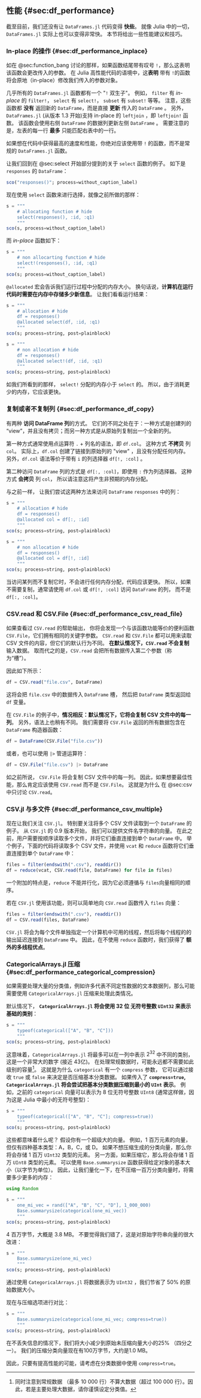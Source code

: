 ## 性能 {#sec:df_performance}

截至目前，我们还没有让 `DataFrames.jl` 代码变得 **快些**。
就像 Julia 中的一切， `DataFrames.jl` 实际上也可以变得非常快。
本节将给出一些性能建议和技巧。

### In-place 的操作 {#sec:df_performance_inplace}

如在 @sec:function_bang 讨论的那样，如果函数结尾带有叹号 `!`，那么这表明该函数会更改传入的参数。
在 Julia 高性能代码的语境中，这**表明** 带有 `!`的函数将会原地（in-place）修改我们传入的参数对象。

几乎所有的 `DataFrames.jl` 函数都有一个 \"`!` 双生子\"。
例如， `filter` 有 _in-place_ 的 `filter!`， `select` 有 `select!`， `subset` 有 `subset!` 等等。
注意，这些函数都 **没有** 返回新的 `DataFrame`，而是直接 **更新** 传入的 `DataFrame` 。
另外， `DataFrames.jl` (从版本 1.3 开始)支持 in-place 的 `leftjoin` ，即 `leftjoin!` 函数。
该函数会使用右侧 `DataFrame` 的数据列更新左侧 `DataFrame` 。
需要注意的是，左表的每一行 **最多** 只能匹配右表中的一行。

如果想在代码中获得最高的速度和性能，你绝对应该使用带 `!` 的函数，而不是常规的 `DataFrames.jl` 函数。

让我们回到在 @sec:select 开始部分提到的关于 `select` 函数的例子。
如下是 `responses` 的 `DataFrame`：

```jl
sco("responses()"; process=without_caption_label)
```

现在使用 `select` 函数来进行选择，就像之前所做的那样：

```jl
s = """
    # allocating function # hide
    select(responses(), :id, :q1)
    """
sco(s, process=without_caption_label)
```

而 _in-place_ 函数如下：

```jl
s = """
    # non allocarting function # hide
    select!(responses(), :id, :q1)
    """
sco(s; process=without_caption_label)
```

`@allocated` 宏会告诉我们运行过程中分配的内存大小。
换句话说，**计算机在运行代码时需要在内存中存储多少新信息**。
让我们看看运行结果：

```jl
s = """
    # allocation # hide
    df = responses()
    @allocated select(df, :id, :q1)
    """
sco(s; process=string, post=plainblock)
```

```jl
s = """
    # non allocation # hide
    df = responses()
    @allocated select!(df, :id, :q1)
    """
sco(s; process=string, post=plainblock)
```

如我们所看到的那样， `select!` 分配的内存小于 `select` 的。
所以，由于消耗更少的内存，它应该更快。

### 复制或者不复制列 {#sec:df_performance_df_copy}

有两种 **访问 DataFrame 列**的方式。
它们的不同之处在于：一种方式是创建列的 “view”，并且没有拷贝；而另一种方式是从原始列复制出一个全新的列。

第一种方式通常使用点运算符 `.` + 列名的语法，即 `df.col`。
这种方式 **不拷贝** 列 `col`。
实际上，`df.col` 创建了链接到原始列的 "view" ，且没有分配任何内存。
另外，`df.col` 语法等价于带有 `i` 的列选择器 `df[!, :col]` 。

第二种访问 `DataFrame` 列的方式是 `df[:, :col]`，即使用 `:` 作为列选择器。
这种方式 **会拷贝** 列 `col`， 所以请注意这将产生非预期的内存分配。

与之前一样， 让我们尝试这两种方法来访问 `DataFrame` `responses` 中的列：

```jl
s = """
    # allocation # hide
    df = responses()
    @allocated col = df[:, :id]
    """
sco(s; process=string, post=plainblock)
```


```jl
s = """
    # non allocation # hide
    df = responses()
    @allocated col = df[!, :id]
    """
sco(s; process=string, post=plainblock)
```

当访问某列而不复制它时，不会进行任何内存分配，代码应该更快。
所以，如果不需要复制，通常请使用 `df.col` 或 `df[!, :col]` 访问 `DataFrame` 的列， 而不是 `df[:, :col]`。

### CSV.read 和 CSV.File {#sec:df_performance_csv_read_file}

如果查看过 `CSV.read` 的帮助输出， 你将会发现一个与该函数功能等价的便利函数 `CSV.File`，它们拥有相同的关键字参数。
 `CSV.read` 和 `CSV.File` 都可以用来读取 CSV 文件的内容，但它们的默认行为不同。
**在默认情况下，`CSV.read` 不会复制** 输入数据。
取而代之的是，`CSV.read` 会把所有数据传入第二个参数（称为“槽”）。

因此如下所示：

```julia
df = CSV.read("file.csv", DataFrame)
```

这将会把 `file.csv` 中的数据传入 `DataFrame` 槽， 然后把 `DataFrame` 类型返回给 `df` 变量。

在 `CSV.File` 的例子中，**情况相反：默认情况下，它将会复制 CSV 文件中的每一列**。
另外，语法上也稍有不同。
我们需要将 `CSV.File` 返回的所有数据包含在 `DataFrame` 构造器函数：

```julia
df = DataFrame(CSV.File("file.csv"))
```

或者，也可以使用 `|>` 管道运算符：

```julia
df = CSV.File("file.csv") |> DataFrame
```

如之前所说， `CSV.File` 将会复制 CSV 文件中的每一列。
因此，如果想要最佳性能，那么肯定应该使用 `CSV.read` 而不是 `CSV.File`。
这就是为什么 在 @sec:csv 中只讨论 `CSV.read`。

### CSV.jl 与多文件 {#sec:df_performance_csv_multiple}

现在让我们关注 `CSV.jl`。
特别要关注将多个 CSV 文件读取到一个 `DataFrame` 的例子。
从 `CSV.jl` 的 0.9 版本开始， 我们可以提供文件名字符串的向量。
在此之前，用户需要按顺序读取多个文件，并将它们垂直连接到单个 `DataFrame` 中。
举个例子，下面的代码将读取多个 CSV 文件，并使用 `vcat` 和 `reduce` 函数将它们垂直连接到单个 `DataFrame` 中：

```julia
files = filter(endswith(".csv"), readdir())
df = reduce(vcat, CSV.read(file, DataFrame) for file in files)
```

一个附加的特点是，`reduce` 不能并行化，因为它必须遵循与 `files`向量相同的顺序。

若在 `CSV.jl` 使用该功能，则可以简单地向 `CSV.read` 函数传入 `files` 向量：

```julia
files = filter(endswith(".csv"), readdir())
df = CSV.read(files, DataFrame)
```

`CSV.jl` 将会为每个文件单独指定一个计算机中可用的线程，然后将每个线程的的输出延迟连接到 `DataFrame` 中。
因此，在不使用 `reduce` 函数时，我们获得了 **额外的多线程优点**。

### CategoricalArrays.jl 压缩 {#sec:df_performance_categorical_compression}

如果需要处理大量的分类值，例如许多代表不同定性数据的文本数据列，那么可能需要使用 `CategoricalArrays.jl` 压缩来处理此类情况。

默认情况下， **`CategoricalArrays.jl` 将会使用 32 位 无符号整数 `UInt32` 来表示基础的类别**：

```jl
s = """
    typeof(categorical(["A", "B", "C"]))
    """
sco(s; process=string, post=plainblock)
```

这意味着，`CategoricalArrays.jl` 将最多可以在一列中表示 $2^{32}$ 中不同的类别，这是一个非常大的数字 (接近 43亿)。
在处理常规数据时，可能永远都不需要如此级别的容量[^bigdata]。
这就是为什么 `categorical` 有一个 `compress` 参数， 它可以通过接收 `true` 或 `false` 来决定是否压缩基本分类数据。
如果传入了 **`compress=true`, `CategoricalArrays.jl` 将会尝试把基本分类数据压缩到最小的 `UInt` 表示**。
例如，之前的 `categorical` 向量可以表示为 8 位无符号整数 `UInt8` (通常这样做，因为这是 Julia 中最小的无符号整型)：

[^bigdata]: 同时注意到常规数据 （最多 10 000 行）不算大数据（超过 100 000 行）。因此，若是主要处理大数据，请你谨慎设定分类值。

```jl
s = """
    typeof(categorical(["A", "B", "C"]; compress=true))
    """
sco(s; process=string, post=plainblock)
```

这些都意味着什么呢？
假设你有一个超级大的向量。
例如，1 百万元素的向量，但仅有四种基本类型：A，B，C，或 D。
如果不想压缩生成的分类向量，那么你将会存储 1 百万 `UInt32` 类型的元素。
另一方面，如果压缩它，那么将会存储 1 百万 `UInt8` 类型的元素。
可以使用 `Base.summarysize` 函数获得给定对象的基本大小（以字节为单位）。
因此，让我们量化一下，在不压缩一百万分类向量时，将需要多少更多的内存：

```julia
using Random
```

```jl
s = """
    one_mi_vec = rand(["A", "B", "C", "D"], 1_000_000)
    Base.summarysize(categorical(one_mi_vec))
    """
sco(s; process=string, post=plainblock)
```

4 百万字节，大概是 3.8 MB。
不要觉得我们错了，这是对原始字符串向量的很大改进：

```jl
s = """
    Base.summarysize(one_mi_vec)
    """
sco(s; process=string, post=plainblock)
```

通过使用 `CategoricalArrays.jl` 将数据表示为 `UInt32` ，我们节省了 50% 的原始数据大小。

现在与压缩选项进行对比：

```jl
s = """
    Base.summarysize(categorical(one_mi_vec; compress=true))
    """
sco(s; process=string, post=plainblock)
```

在不丢失信息的情况下，我们将大小减少到原始未压缩向量大小的25% （四分之一）。
我们的压缩分类向量现在有100万字节，大约是1.0 MB。

因此，只要有提高性能的可能，请考虑在分类数据中使用 `compress=true`。
